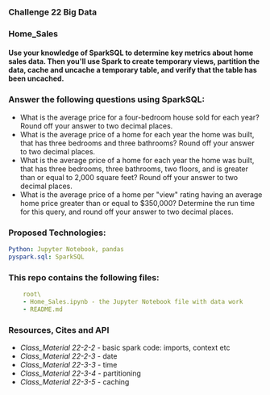 ### Challenge 22 Big Data
###  Home_Sales
#### Use your knowledge of SparkSQL to determine key metrics about home sales data. Then you'll use Spark to create temporary views, partition the data, cache and uncache a temporary table, and verify that the table has been uncached.

### Answer the following questions using SparkSQL:
- What is the average price for a four-bedroom house sold for each year? Round off your answer to two decimal places.
- What is the average price of a home for each year the home was built, that has three bedrooms and three bathrooms? Round off your answer to two decimal places.
- What is the average price of a home for each year the home was built, that has three bedrooms, three bathrooms, two floors, and is greater than or equal to 2,000 square feet? Round off your answer to two decimal places.
- What is the average price of a home per "view" rating having an average home price greater than or equal to $350,000? Determine the run time for this query, and round off your answer to two decimal places.

### Proposed Technologies:
```yaml
Python: Jupyter Notebook, pandas
pyspark.sql: SparkSQL
```

### This repo contains the following files:
```yaml
    root\
    - Home_Sales.ipynb - the Jupyter Notebook file with data work
    - README.md
```



### Resources, Cites and API
- *Class_Material 22-2-2* - basic spark code: imports, context etc
- *Class_Material 22-2-3* - date
- *Class_Material 22-3-3* - time
- *Class_Material 22-3-4* - partitioning
- *Class_Material 22-3-5* - caching


